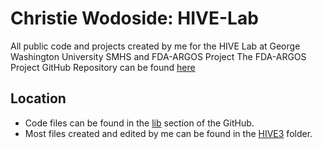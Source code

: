 # Christie Wodoside: HIVE-Lab
All public code and projects created by me for the HIVE Lab at George Washington University SMHS and FDA-ARGOS Project
The FDA-ARGOS Project GitHub Repository can be found [here](https://github.com/FDA-ARGOS/data.argosdb)

## Location
- Code files can be found in the [lib](https://github.com/FDA-ARGOS/data.argosdb/tree/main/lib) section of the GitHub. 
- Most files created and edited by me can be found in the [HIVE3](https://github.com/FDA-ARGOS/data.argosdb/tree/main/lib/HIVE3) folder. 
